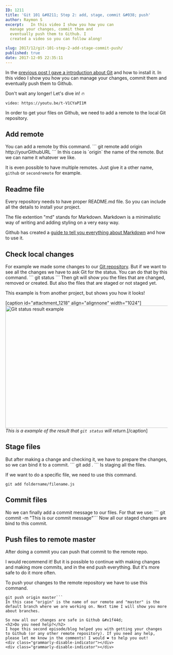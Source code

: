 ```yaml
---
ID: 1211
title: 'Git 101 &#8211; Step 2: add, stage, commit &#038; push'
author: Raymon S
excerpt:   In this video I show you how you can
  manage your changes, commit them and
  eventually push them to Github. I
  created a video so you can follow along!

slug: 2017/12/git-101-step-2-add-stage-commit-push/
published: true
date: 2017-12-05 22:35:11
---
```

In the <a href="https://blog.mrfrontend.org/2017/11/git-101-step-1-setup-create-repo-local-and-remote-repository/">previous post I gave a introduction about Git</a> and how to install it. In this video I show you how you can manage your changes, commit them and eventually push them to Github.

Don't wait any longer! Let's dive in! &#x1f525;

`video: https://youtu.be/t-V1CYaPI1M`

In order to get your files on Github, we need to add a remote to the local Git repository.
<h2>Add remote</h2>
You can add a remote by this command.
```
git remote add origin http://yourGithubURL
```
In this case is `origin` the name of the remote. But we can name it whatever we like.

It is even possible to have multiple remotes. Just give it a other name, `github` or `secondremote` for example.
<h2>Readme file</h2>
Every repository needs to have proper README.md file. So you can include all the details to install your project.

The file extention "md" stands for Markdown. Markdown is a minimalistic way of writing and adding styling on a very easy way.

Github has created a <a href="https://guides.github.com/features/mastering-markdown/" target="_blank" rel="noopener">guide to tell you everything about Markdown</a> and how to use it.
<h2>Check local changes</h2>
For example we made some changes to our <a href="https://github.com/raymonschouwenaar/git-demo-project" target="_blank" rel="noopener">Git repository</a>. But if we want to see all the changes we have to ask Git for the status. You can do that by this command.
```
git status
```
Then git will show you the files that are changed, removed or created. But also the files that are staged or not staged yet.

This example is from another project, but shows you how it looks!

[caption id="attachment_1218" align="alignnone" width="1024"]<img class="size-large wp-image-1218" src="https://blog.mrfrontend.org/wp-content/uploads/2017/12/git-status-example-1024x380.png" alt="Git status result example" width="1024" height="380" /> <em>This is a example of the result that `git status` will return.</em>[/caption]
<h2>Stage files</h2>
But after making a change and checking it, we have to prepare the changes, so we can bind it to a commit.
```
git add .
```
Is staging all the files.

If we want to do a specific file, we need to use this command.
```
git add foldername/filename.js
```
<h2>Commit files</h2>
No we can finally add a commit message to our files. For that we use:
```
git commit -m "This is our commit message"```
Now all our staged changes are bind to this commit.
<h2>Push files to remote master</h2>
After doing a commit you can push that commit to the remote repo.

I would recommend it! But it is possible to continue with making changes and making more commits, and in the end push everything. But it's more safe to do it more often.

To push your changes to the remote repository we have to use this command.
```
git push origin master```
In this case "origin" is the name of our remote and "master" is the default branch where we are working on. Next time I will show you more about branches.

So now all our changes are safe in Github &#x1f44d;
<h2>Do you need help?</h2>
I hope this second episode/blog helped you with getting your changes to Github (or any other remote repository). If you need any help, please let me know in the comments! I would ❤️ to help you out!
<div class="grammarly-disable-indicator"></div>
<div class="grammarly-disable-indicator"></div>